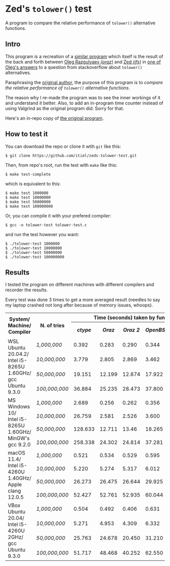 [//]: # (Author: Itiel Lopez - itiel@soyitiel.com)
[//]: # (Created: 18/08/2021)

# Zed's `tolower()` test

A program to compare the relative performance of `tolower()` alternative functions.

## Intro

This program is a recreation of a [similar program](https://gist.github.com/zed/370497) which itself is the result of the back and forth between [Oleg Razgulyaev *(oraz)*](https://stackoverflow.com/users/2153550/oleg-razgulyaev) and [Zed *(jfs)*](https://stackoverflow.com/users/4279/jfs) in [one of Oleg's answers](https://stackoverflow.com/a/2661917/2167133) to a question from stackoverflow about `tolower()` alternatives. 

Paraphrasing the [original author](https://gist.github.com/zed), the purpose of this program is to *compare the relative performance of `tolower()` alternative functions*.

The reason why I re-made the program was to see the inner workings of it and understand it better. Also, to add an in-program time counter instead of using Valgrind as the original program did. Sorry for that.

Here's an in-repo copy of [the original program](/zeds-test.c).

## How to test it

You can download the repo or clone it wtih `git` like this:

    $ git clone https://github.com/itiel/zeds-tolower-test.git

Then, from repo's root, run the test with `make` like this:
    
    $ make test-complete

which is equivalent to this:

    $ make test 1000000
    $ make test 10000000
    $ make test 50000000
    $ make test 100000000

Or, you can compile it with your prefered compiler:

    $ gcc -o tolower-test tolower-test.c 

and run the test however you want:

    $ ./tolower-test 1000000
    $ ./tolower-test 10000000
    $ ./tolower-test 50000000
    $ ./tolower-test 100000000

## Results

I tested the program on different machines with different compilers and recorder the results.

Every test was done 3 times to get a more averaged result (needles to say my laptop crashed not long after because of memory issues, whoops).

<table>
    <tr>
        <tr>
            <th rowspan="2">
                System/<br>
                Machine/<br>
                Compiler
            </th>
            <th rowspan="2">N. of tries</th>
            <th colspan="5">Time (seconds) taken by function</th>
        </tr>
        <tr>
            <th><i>ctype</i></th>
            <th><i>Oraz</i></th>
            <th><i>Oraz 2</i></th>
            <th><i>OpenBSD</i></th>
            <th><i>OpenBSD 2</i></th>
        </tr>
    </tr>
    <tr>
        <tr>
            <td rowspan="4">
                WSL Ubuntu 20.04.2/<br>
                Intel i5-8265U<br>
                1.60GHz/<br>
                gcc Ubuntu 9.3.0
            </td>
            <td><i>1,000,000</i></td>
            <td>0.392</td>
            <td>0.283</td>
            <td>0.290</td>
            <td>0.344</td>
            <td>0.288</td>
        </tr>
        <tr>
            <td><i>10,000,000</i></td>
            <td>3.779</td>
            <td>2.805</td>
            <td>2.869</td>
            <td>3.462</td>
            <td>2.430</td>
        </tr>
        <tr>
            <td><i>50,000,000</i></td>
            <td>19.151</td>
            <td>12.199</td>
            <td>12.874</td>
            <td>17.922</td>
            <td>13.418</td>
        </tr>
        <tr>
            <td><i>100,000,000</i></td>
            <td>36.884</td>
            <td>25.235</td>
            <td>28.473</td>
            <td>37.800</td>
            <td>26.304</td>
        </tr>
    </tr>
    <tr>
        <tr>
            <td rowspan="4">
                MS Windows 10/<br>
                Intel i5-8265U<br>
                1.60GHz/<br>
                MinGW's gcc 9.2.0
            </td>
            <td><i>1,000,000</i></td>
            <td>2.689</td>
            <td>0.256</td>
            <td>0.262</td>
            <td>0.356</td>
            <td>0.247</td>
        </tr>
        <tr>
            <td><i>10,000,000</i></td>
            <td>26.759</td>
            <td>2.581</td>
            <td>2.526</td>
            <td>3.600</td>
            <td>2.572</td>
        </tr>
        <tr>
            <td><i>50,000,000</i></td>
            <td>128.633</td>
            <td>12.711</td>
            <td>13.46</td>
            <td>18.265</td>
            <td>12.891</td>
        </tr>
        <tr>
            <td><i>100,000,000</i></td>
            <td>258.338</td>
            <td>24.302</td>
            <td>24.814</td>
            <td>37.281</td>
            <td>24.203</td>
        </tr>
    </tr>
    <tr>
        <tr>
            <td rowspan="4">
                macOS 11.4/<br>
                Intel i5-4260U<br>
                1.40GHz/<br>
                Apple clang 12.0.5
            </td>
            <td><i>1,000,000</i></td>
            <td>0.521</td>
            <td>0.534</td>
            <td>0.529</td>
            <td>0.595</td>
            <td>0.369</td>
        </tr>
        <tr>
            <td><i>10,000,000</i></td>
            <td>5.220</td>
            <td>5.274</td>
            <td>5.317</td>
            <td>6.012</td>
            <td>3.732</td>
        </tr>
        <tr>
            <td><i>50,000,000</i></td>
            <td>26.273</td>
            <td>26.475</td>
            <td>26.644</td>
            <td>29.925</td>
            <td>18.517</td>
        </tr>
        <tr>
            <td><i>100,000,000</i></td>
            <td>52.427</td>
            <td>52.761</td>
            <td>52.935</td>
            <td>60.044</td>
            <td>37.154</td>
        </tr>
    </tr>
    <tr>
        <tr>
            <td rowspan="4">
                VBox Ubuntu 20.04/<br>
                Intel i5-4260U
                2GHz/<br>
                gcc Ubuntu 9.3.0
            </td>
            <td><i>1,000,000</i></td>
            <td>0.504</td>
            <td>0.492</td>
            <td>0.406</td>
            <td>0.631</td>
            <td>0.380</td>
        </tr>
        <tr>
            <td><i>10,000,000</i></td>
            <td>5.271</td>
            <td>4.953</td>
            <td>4.309</td>
            <td>6.332</td>
            <td>3.854</td>
        </tr>
        <tr>
            <td><i>50,000,000</i></td>
            <td>25.763</td>
            <td>24.678</td>
            <td>20.450</td>
            <td>31.210</td>
            <td>18.947</td>
        </tr>
        <tr>
            <td><i>100,000,000</i></td>
            <td>51.717</td>
            <td>48.468</td>
            <td>40.252</td>
            <td>62.550</td>
            <td>38.382</td>
        </tr>
    </tr>
</table>